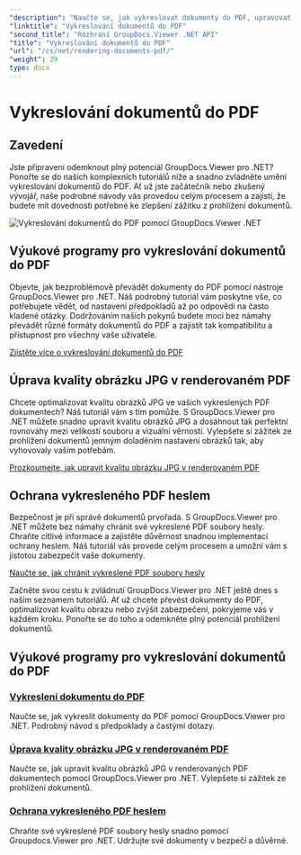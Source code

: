 ```yaml
---
"description": "Naučte se, jak vykreslovat dokumenty do PDF, upravovat kvalitu obrázků JPG a chránit PDF soubory hesly pomocí tutoriálů k GroupDocs.Viewer pro .NET."
"linktitle": "Vykreslování dokumentů do PDF"
"second_title": "Rozhraní GroupDocs.Viewer .NET API"
"title": "Vykreslování dokumentů do PDF"
"url": "/cs/net/rendering-documents-pdf/"
"weight": 29
type: docs
---
```

# Vykreslování dokumentů do PDF


## Zavedení

Jste připraveni odemknout plný potenciál GroupDocs.Viewer pro .NET? Ponořte se do našich komplexních tutoriálů níže a snadno zvládněte umění vykreslování dokumentů do PDF. Ať už jste začátečník nebo zkušený vývojář, naše podrobné návody vás provedou celým procesem a zajistí, že budete mít dovednosti potřebné ke zlepšení zážitku z prohlížení dokumentů.

![Vykreslování dokumentů do PDF pomocí GroupDocs.Viewer .NET](/viewer/rendering-documents-pdf/image.png)

## Výukové programy pro vykreslování dokumentů do PDF

Objevte, jak bezproblémově převádět dokumenty do PDF pomocí nástroje GroupDocs.Viewer pro .NET. Náš podrobný tutoriál vám poskytne vše, co potřebujete vědět, od nastavení předpokladů až po odpovědi na často kladené otázky. Dodržováním našich pokynů budete moci bez námahy převádět různé formáty dokumentů do PDF a zajistit tak kompatibilitu a přístupnost pro všechny vaše uživatele.

[Zjistěte více o vykreslování dokumentů do PDF](./render-to-pdf/)

## Úprava kvality obrázku JPG v renderovaném PDF

Chcete optimalizovat kvalitu obrázků JPG ve vašich vykreslených PDF dokumentech? Náš tutoriál vám s tím pomůže. S GroupDocs.Viewer pro .NET můžete snadno upravit kvalitu obrázků JPG a dosáhnout tak perfektní rovnováhy mezi velikostí souboru a vizuální věrností. Vylepšete si zážitek ze prohlížení dokumentů jemným doladěním nastavení obrázků tak, aby vyhovovaly vašim potřebám.

[Prozkoumejte, jak upravit kvalitu obrázku JPG v renderovaném PDF](./adjust-jpg-quality-pdf/)

## Ochrana vykresleného PDF heslem

Bezpečnost je při správě dokumentů prvořadá. S GroupDocs.Viewer pro .NET můžete bez námahy chránit své vykreslené PDF soubory hesly. Chraňte citlivé informace a zajistěte důvěrnost snadnou implementací ochrany heslem. Náš tutoriál vás provede celým procesem a umožní vám s jistotou zabezpečit vaše dokumenty.

[Naučte se, jak chránit vykreslené PDF soubory hesly](./protect-pdf/)

Začněte svou cestu k zvládnutí GroupDocs.Viewer pro .NET ještě dnes s naším seznamem tutoriálů. Ať už chcete převést dokumenty do PDF, optimalizovat kvalitu obrazu nebo zvýšit zabezpečení, pokryjeme vás v každém kroku. Ponořte se do toho a odemkněte plný potenciál prohlížení dokumentů.
## Výukové programy pro vykreslování dokumentů do PDF
### [Vykreslení dokumentu do PDF](./render-to-pdf/)
Naučte se, jak vykreslit dokumenty do PDF pomocí GroupDocs.Viewer pro .NET. Podrobný návod s předpoklady a častými dotazy.
### [Úprava kvality obrázku JPG v renderovaném PDF](./adjust-jpg-quality-pdf/)
Naučte se, jak upravit kvalitu obrázků JPG v renderovaných PDF dokumentech pomocí GroupDocs.Viewer pro .NET. Vylepšete si zážitek ze prohlížení dokumentů.
### [Ochrana vykresleného PDF heslem](./protect-pdf/)
Chraňte své vykreslené PDF soubory hesly snadno pomocí Groupdocs.Viewer pro .NET. Udržujte své dokumenty v bezpečí a důvěrné.